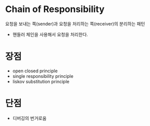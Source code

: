 # Chain of Responsibility

요청을 보내는 쪽(sender)과 요청을 처리하는 쪽(receiver)의 분리하는 패턴

- 핸들러 체인을 사용해서 요청을 처리한다.

# 장점

- open closed principle
- single responsibility principle
- liskov substitution principle

# 단점

- 디버깅의 번거로움
